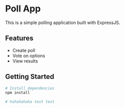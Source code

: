 # Poll App

This is a simple polling application built with ExpressJS.

## Features

- Create poll
- Vote on options
- View results

## Getting Started

```bash
# Install dependencies
npm install

# hahahahaha test test